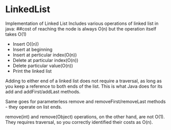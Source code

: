 # LinkedList
Implementation of Linked List
Includes various operations of linked list in java:
##cost of reaching the node is always O(n) but the operation itself takes O(1)
- Insert O((n))
- Insert at beginning
- Insert at perticular index(O(n))
- Delete at particular index(O(n))
- Delete particular value(O(n))
- Print the linked list


Adding to either end of a linked list does not require a traversal, as long as you keep a reference to both ends of the list. This is what Java does for its add and addFirst/addLast methods.

Same goes for parameterless remove and removeFirst/removeLast methods - they operate on list ends.

remove(int) and remove(Object) operations, on the other hand, are not O(1). They requires traversal, so you correctly identified their costs as O(n).
